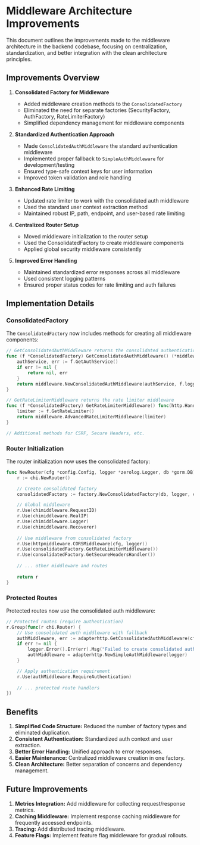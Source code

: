 # Middleware Architecture Improvements

This document outlines the improvements made to the middleware architecture in the backend codebase, focusing on centralization, standardization, and better integration with the clean architecture principles.

## Improvements Overview

1. **Consolidated Factory for Middleware**
   - Added middleware creation methods to the `ConsolidatedFactory`
   - Eliminated the need for separate factories (SecurityFactory, AuthFactory, RateLimiterFactory)
   - Simplified dependency management for middleware components

2. **Standardized Authentication Approach**
   - Made `ConsolidatedAuthMiddleware` the standard authentication middleware
   - Implemented proper fallback to `SimpleAuthMiddleware` for development/testing
   - Ensured type-safe context keys for user information
   - Improved token validation and role handling

3. **Enhanced Rate Limiting**
   - Updated rate limiter to work with the consolidated auth middleware
   - Used the standard user context extraction method
   - Maintained robust IP, path, endpoint, and user-based rate limiting

4. **Centralized Router Setup**
   - Moved middleware initialization to the router setup
   - Used the ConsolidatedFactory to create middleware components
   - Applied global security middleware consistently

5. **Improved Error Handling**
   - Maintained standardized error responses across all middleware
   - Used consistent logging patterns
   - Ensured proper status codes for rate limiting and auth failures

## Implementation Details

### ConsolidatedFactory

The `ConsolidatedFactory` now includes methods for creating all middleware components:

```go
// GetConsolidatedAuthMiddleware returns the consolidated authentication middleware
func (f *ConsolidatedFactory) GetConsolidatedAuthMiddleware() (*middleware.ConsolidatedAuthMiddleware, error) {
    authService, err := f.GetAuthService()
    if err != nil {
        return nil, err
    }
    return middleware.NewConsolidatedAuthMiddleware(authService, f.logger), nil
}

// GetRateLimiterMiddleware returns the rate limiter middleware
func (f *ConsolidatedFactory) GetRateLimiterMiddleware() func(http.Handler) http.Handler {
    limiter := f.GetRateLimiter()
    return middleware.AdvancedRateLimiterMiddleware(limiter)
}

// Additional methods for CSRF, Secure Headers, etc.
```

### Router Initialization

The router initialization now uses the consolidated factory:

```go
func NewRouter(cfg *config.Config, logger *zerolog.Logger, db *gorm.DB) *chi.Mux {
    r := chi.NewRouter()

    // Create consolidated factory
    consolidatedFactory := factory.NewConsolidatedFactory(db, logger, cfg)

    // Global middleware
    r.Use(chimiddleware.RequestID)
    r.Use(chimiddleware.RealIP)
    r.Use(chimiddleware.Logger)
    r.Use(chimiddleware.Recoverer)
    
    // Use middleware from consolidated factory
    r.Use(httpmiddleware.CORSMiddleware(cfg, logger))
    r.Use(consolidatedFactory.GetRateLimiterMiddleware())
    r.Use(consolidatedFactory.GetSecureHeadersHandler())
    
    // ... other middleware and routes
    
    return r
}
```

### Protected Routes

Protected routes now use the consolidated auth middleware:

```go
// Protected routes (require authentication)
r.Group(func(r chi.Router) {
    // Use consolidated auth middleware with fallback
    authMiddleware, err := adapterhttp.GetConsolidatedAuthMiddleware(cfg, logger, db)
    if err != nil {
        logger.Error().Err(err).Msg("Failed to create consolidated auth middleware, falling back to simple auth")
        authMiddleware = adapterhttp.NewSimpleAuthMiddleware(logger)
    }

    // Apply authentication requirement
    r.Use(authMiddleware.RequireAuthentication)
    
    // ... protected route handlers
})
```

## Benefits

1. **Simplified Code Structure:** Reduced the number of factory types and eliminated duplication.
2. **Consistent Authentication:** Standardized auth context and user extraction.
3. **Better Error Handling:** Unified approach to error responses.
4. **Easier Maintenance:** Centralized middleware creation in one factory.
5. **Clean Architecture:** Better separation of concerns and dependency management.

## Future Improvements

1. **Metrics Integration:** Add middleware for collecting request/response metrics.
2. **Caching Middleware:** Implement response caching middleware for frequently accessed endpoints.
3. **Tracing:** Add distributed tracing middleware.
4. **Feature Flags:** Implement feature flag middleware for gradual rollouts. 